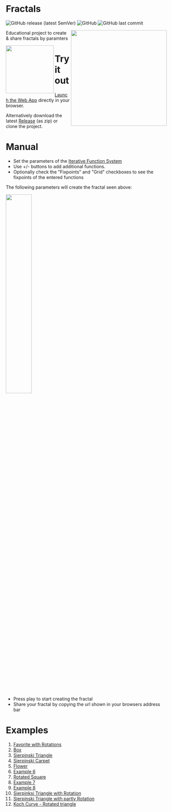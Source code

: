 # Fractals

![GitHub release (latest SemVer)](https://img.shields.io/github/v/release/peaj/fractals)
![GitHub](https://img.shields.io/github/license/peaj/fractals)
![GitHub last commit](https://img.shields.io/github/last-commit/peaj/fractals)

<a href="https://peaj.github.io/Fractals/index.html?l=3&s0=0.5&a0=0&x0=0&y0=0&c0=ff0000&s1=0.5&a1=0&x1=0.5&y1=1&c1=00ff00&s2=0.5&a2=0&x2=1&y2=0&c2=0000ff"><img align="right" width="300" height="300" src="https://user-images.githubusercontent.com/3155116/215850901-f92b9337-7c6f-4100-a631-e062b31705a8.png"></a>

Educational project to create & share fractals by paramters

<a href="https://peaj.github.io/Fractals/"><img align="left" width="150" height="150" src="https://user-images.githubusercontent.com/3155116/215891294-cceb39cb-42bb-4072-b4b2-c91b550de35c.png"></a>

# Try it out

[Launch the Web App](https://peaj.github.io/Fractals/) directly in your browser.

Alternatively download the latest [Release](https://github.com/Peaj/Fractals/releases) (as zip) or clone the project.

# Manual

- Set the parameters of the [Iterative Function System](https://en.wikipedia.org/wiki/Iterated_function_system)
- Use +/- buttons to add additional functions.
- Optionally check the "Fixpoints" and "Grid" checkboxes to see the fixpoints of the entered functions

The following parameters will create the fractal seen above:

<img width="40%" src="https://user-images.githubusercontent.com/3155116/215851549-13ba0159-3219-4e99-83a3-3a6395215749.png">

- Press play to start creating the fractal
- Share your fractal by copying the url shown in your browsers address bar

# Examples

1. [Favorite with Rotations](https://peaj.github.io//Fractals/index.html?l=3&s0=0.5&a0=0&x0=0.5&y0=1&c0=ff0000&s1=0.5&a1=4.71&x1=0.2&y1=0.4&c1=008000&s2=0.5&a2=1.57&x2=0.8&y2=0.4&c2=0000ff)
2. [Box](https://peaj.github.io/Fractals/index.html?l=5&s0=0.333&a0=0&x0=0&y0=0&c0=ff0000&s1=0.333&a1=0&x1=0&y1=1&c1=00ff00&s2=0.333&a2=0&x2=1&y2=1&c2=0000ff&s3=0.333&a3=0&x3=1&y3=0&c3=ffff00&s4=0.333&a4=0&x4=0.5&y4=0.5&c4=00ffff)
3. [Sierpinski Triangle](https://peaj.github.io/Fractals/index.html?l=3&s0=0.5&a0=0&x0=0&y0=0&c0=ff0000&s1=0.5&a1=0&x1=1&y1=0&c1=00ff00&s2=0.5&a2=0&x2=0.5&y2=1&c2=0000ff)
4. [Sierpinski Carpet](https://peaj.github.io/Fractals/index.html?l=8&s0=0.333&a0=0&x0=0&y0=0&c0=ff0000&s1=0.333&a1=0&x1=0.5&y1=0&c1=00ff00&s2=0.333&a2=0&x2=1&y2=0&c2=0000ff&s3=0.333&a3=0&x3=0&y3=0.5&c3=ffff00&s4=0.333&a4=0&x4=1&y4=0.5&c4=00ffff&s5=0.333&a5=0&x5=0&y5=1&c5=ff00ff&s6=0.333&a6=0&x6=0.5&y6=1&c6=ff8000&s7=0.333&a7=0&x7=1&y7=1&c7=800040)
5. [Flower](https://peaj.github.io/Fractals/index.html?l=6&s0=0.333&a0=0&x0=0.25&y0=0&c0=ff0000&s1=0.333&a1=0&x1=0.75&y1=0&c1=00ff00&s2=0.333&a2=0&x2=0&y2=0.5&c2=0000ff&s3=0.333&a3=0&x3=0.25&y3=1&c3=ffff00&s4=0.333&a4=0&x4=0.75&y4=1&c4=00ffff&s5=0.333&a5=0&x5=1&y5=0.5&c5=ff00ff)
6. [Example 6](https://peaj.github.io/Fractals/index.html?l=5&s0=0.333&a0=0&x0=0.5&y0=0&c0=ff0000&s1=0.333&a1=0&x1=0&y1=1&c1=00ff00&s2=0.333&a2=0&x2=0.5&y2=1&c2=0000ff&s3=0.333&a3=0&x3=1&y3=1&c3=ffff00&s4=0.333&a4=0&x4=0.5&y4=0.5&c4=00ffff)
7. [Rotated Square](https://peaj.github.io/Fractals/index.html?l=4&s0=0.4&a0=0&x0=0.5&y0=0&c0=ff0000&s1=0.4&a1=0&x1=0&y1=0.5&c1=00ff00&s2=0.4&a2=0&x2=0.5&y2=1&c2=0000ff&s3=0.4&a3=0&x3=1&y3=0.5&c3=ffff00)
8. [Example 7](https://peaj.github.io/Fractals/index.html?l=5&s0=0.333&a0=0&x0=1&y0=0&c0=ff0000&s1=0.333&a1=0&x1=0&y1=0.5&c1=00ff00&s2=0.333&a2=0&x2=0&y2=1&c2=0000ff&s3=0.333&a3=0&x3=0.5&y3=0.5&c3=ffff00&s4=0.333&a4=0&x4=0.5&y4=1&c4=00ffff)
9. [Example 8](https://peaj.github.io/Fractals/index.html?l=5&s0=0.333&a0=0&x0=1&y0=0&c0=ff0000&s1=0.333&a1=0&x1=0&y1=0.5&c1=00ff00&s2=0.333&a2=0&x2=1&y2=0.5&c2=0000ff&s3=0.333&a3=0&x3=0&y3=1&c3=ffff00&s4=0.333&a4=0&x4=0.5&y4=1&c4=00ffff)
10. [Sierpinksi Triangle with Rotation](https://peaj.github.io/Fractals/index.html?l=3&s0=0.5&a0=3.14&x0=0.5&y0=0.3&c0=ff0000&s1=0.5&a1=3.14&x1=0.35&y1=0.55&c1=00ff00&s2=0.5&a2=3.14&x2=0.65&y2=0.55&c2=0000ff)
11. [Sierpinski Triangle with partly Rotation](https://peaj.github.io/Fractals/index.html?l=3&s0=0.5&a0=0&x0=0.5&y0=0.7&c0=ff0000&s1=0.5&a1=3.14&x1=0.35&y1=0.3&c1=00ff00&s2=0.5&a2=3.14&x2=0.65&y2=0.3&c2=0000ff)
12. [Koch Curve - Rotated triangle](https://peaj.github.io/Fractals/index.html?l=3&s0=0.5&a0=3.14&x0=0.35&y0=0.6&c0=ff0000&s1=0.5&a1=3.14&x1=0.65&y1=0.6&c1=00ff00&s2=0.5&a2=3.14&x2=0.5&y2=0.4&c2=0000ff)
